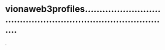 # vionaweb3profiles...................................................................................
.
